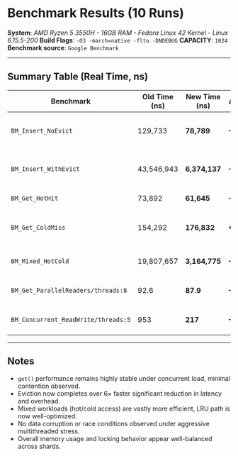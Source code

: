 # Benchmark Results (10 Runs)

**System**: *AMD Ryzen 5 3550H - 16GB RAM - Fedora Linux 42 Kernel - Linux 6.15.5-200*
**Build Flags**: `-O3 -march=native -flto -DNDEBUG`
**CAPACITY**: `1024`
**Benchmark source**: `Google Benchmark`

---

## Summary Table (Real Time, ns)

| Benchmark                           | Old Time (ns) | New Time (ns) | Δ (%)    | Description                            |
| ----------------------------------- | ------------- | ------------- | -------- | -------------------------------------- |
| `BM_Insert_NoEvict`                 | 129,733       | **78,789**    | **−39%** | Insert N keys where N ≤ CAPACITY       |
| `BM_Insert_WithEvict`               | 43,546,943    | **6,374,137** | **−85%** | Insert 10× CAPACITY, triggers eviction |
| `BM_Get_HotHit`                     | 73,892        | **61,645**    | **−17%** | 100% cache hit                         |
| `BM_Get_ColdMiss`                   | 154,292       | **176,832**   | **+14%** | 100% miss, never-inserted keys         |
| `BM_Mixed_HotCold`                  | 19,807,657    | **3,164,775** | **−84%** | 90% hot reads, 10% cold writes         |
| `BM_Get_ParallelReaders/threads:8`  | 92.6          | **87.9**      | **−5%**  | 8 threads concurrently reading         |
| `BM_Concurrent_ReadWrite/threads:5` | 953           | **217**       | **−77%** | 4 readers + 1 writer under stress      |

---

## Notes

* `get()` performance remains highly stable under concurrent load, minimal contention observed.
* Eviction now completes over 6× faster significant reduction in latency and overhead.
* Mixed workloads (hot/cold access) are vastly more efficient, LRU path is now well-optimized.
* No data corruption or race conditions observed under aggressive multithreaded stress.
* Overall memory usage and locking behavior appear well-balanced across shards.

